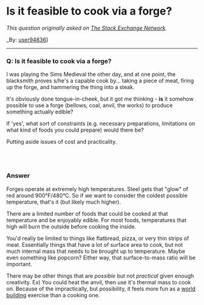 ﻿# Is it feasible to cook via a forge?

_This question originally asked on [The Stack Exchange Network](https://cooking.stackexchange.com/q/116535)._

_By: [user94836](https://cooking.stackexchange.com/u/94836)]
<br><hr>
### Q: Is it feasible to cook via a forge?
<p>I was playing the Sims Medieval the other day, and at one point, the blacksmith proves s/he's a capable cook by... taking a piece of meat, firing up the forge, and hammering the thing into a steak.</p>
<p>It's obviously done tongue-in-cheek, but it got me thinking - <strong>is</strong> it somehow possible to use a forge (bellows, coal, anvil, the works) to produce something actually edible?</p>
<p>If 'yes', what sort of constraints (e.g. necessary preparations, limitations on what kind of foods you could prepare) would there be?</p>
<p>Putting aside issues of cost and practicality.</p>

<br><br>
### Answer 
<p>Forges operate at extremely high temperatures. Steel gets that &quot;glow&quot; of red around 900°F/480°C. So if we want to consider the coldest possible temperature, that's it (but likely much higher).</p>
<p>There are a limited number of foods that could be cooked at that temperature and be enjoyably edible. For most foods, temperatures that high will burn the outside before cooking the inside.</p>
<p>You'd really be limited to things like flatbread, pizza, or very thin strips of meat.  Essentially things that have a lot of surface area to cook, but not much internal mass that needs to be brought up to temperature. Maybe even something like popcorn? Either way, that surface-to-mass ratio will be important.</p>
<p>There may be other things that are <em>possible</em> but not <em>practical</em> given enough creativity. Ex) You could heat the anvil, then use it's thermal mass to cook on. Because of the impractically, but possibility, it feels more fun as a <a href="https://worldbuilding.stackexchange.com/">world building</a> exercise than a cooking one.</p>

